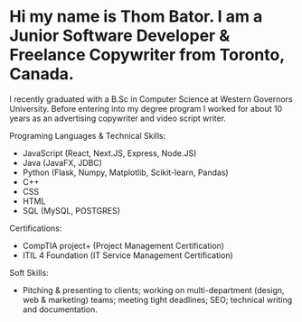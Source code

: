 
# Hi my name is Thom Bator. I am a Junior Software Developer & Freelance Copywriter from Toronto, Canada.  

I recently graduated with a B.Sc in Computer Science at Western Governors University. 
Before entering into my degree program I worked for about 10 years as an advertising copywriter and video script writer. 


Programing Languages & Technical Skills:
 - JavaScript (React, Next.JS, Express, Node.JS)
 - Java (JavaFX, JDBC)
 - Python (Flask, Numpy, Matplotlib, Scikit-learn, Pandas)
 - C++ 
 - CSS 
 - HTML 
 - SQL (MySQL, POSTGRES) 
 
 Certifications:
 - CompTIA project+ (Project Management Certification) 
 - ITIL 4 Foundation (IT Service Management Certification) 

Soft Skills:

- Pitching & presenting to clients; working on multi-department (design, web & marketing) teams; meeting tight deadlines; SEO; technical writing and documentation. 

<!---
ThomBator/ThomBator is a ✨ special ✨ repository because its `README.md` (this file) appears on your GitHub profile.
You can click the Preview link to take a look at your changes.
--->
